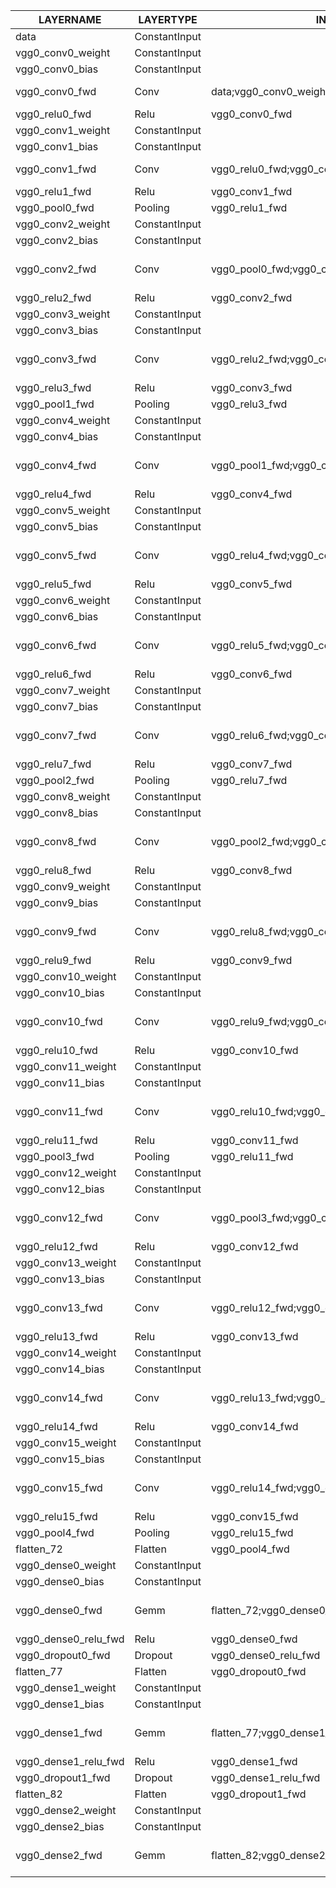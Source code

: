 |      LAYERNAME       |   LAYERTYPE   |                     INPUTNAMES                      |     OUTPUTNAMES      |              INPUTSHAPES              |   OUTPUTSHAPES    |
|----------------------|---------------|-----------------------------------------------------|----------------------|---------------------------------------|-------------------|
| data                 | ConstantInput |                                                     |                      | [[1,3,224,224]]                       | [[1,3,224,224]]   |
| vgg0_conv0_weight    | ConstantInput |                                                     |                      | [[64,3,3,3]]                          | [[64,3,3,3]]      |
| vgg0_conv0_bias      | ConstantInput |                                                     |                      | [[64]]                                | [[64]]            |
| vgg0_conv0_fwd       | Conv          | data;vgg0_conv0_weight;vgg0_conv0_bias              | vgg0_conv0_fwd       | [[1,3,224,224],[64,3,3,3],[64]]       | [[1,64,224,224]]  |
| vgg0_relu0_fwd       | Relu          | vgg0_conv0_fwd                                      | vgg0_relu0_fwd       | [[1,64,224,224]]                      | [[1,64,224,224]]  |
| vgg0_conv1_weight    | ConstantInput |                                                     |                      | [[64,64,3,3]]                         | [[64,64,3,3]]     |
| vgg0_conv1_bias      | ConstantInput |                                                     |                      | [[64]]                                | [[64]]            |
| vgg0_conv1_fwd       | Conv          | vgg0_relu0_fwd;vgg0_conv1_weight;vgg0_conv1_bias    | vgg0_conv1_fwd       | [[1,64,224,224],[64,64,3,3],[64]]     | [[1,64,224,224]]  |
| vgg0_relu1_fwd       | Relu          | vgg0_conv1_fwd                                      | vgg0_relu1_fwd       | [[1,64,224,224]]                      | [[1,64,224,224]]  |
| vgg0_pool0_fwd       | Pooling       | vgg0_relu1_fwd                                      | vgg0_pool0_fwd       | [[1,64,224,224]]                      | [[1,64,112,112]]  |
| vgg0_conv2_weight    | ConstantInput |                                                     |                      | [[128,64,3,3]]                        | [[128,64,3,3]]    |
| vgg0_conv2_bias      | ConstantInput |                                                     |                      | [[128]]                               | [[128]]           |
| vgg0_conv2_fwd       | Conv          | vgg0_pool0_fwd;vgg0_conv2_weight;vgg0_conv2_bias    | vgg0_conv2_fwd       | [[1,64,112,112],[128,64,3,3],[128]]   | [[1,128,112,112]] |
| vgg0_relu2_fwd       | Relu          | vgg0_conv2_fwd                                      | vgg0_relu2_fwd       | [[1,128,112,112]]                     | [[1,128,112,112]] |
| vgg0_conv3_weight    | ConstantInput |                                                     |                      | [[128,128,3,3]]                       | [[128,128,3,3]]   |
| vgg0_conv3_bias      | ConstantInput |                                                     |                      | [[128]]                               | [[128]]           |
| vgg0_conv3_fwd       | Conv          | vgg0_relu2_fwd;vgg0_conv3_weight;vgg0_conv3_bias    | vgg0_conv3_fwd       | [[1,128,112,112],[128,128,3,3],[128]] | [[1,128,112,112]] |
| vgg0_relu3_fwd       | Relu          | vgg0_conv3_fwd                                      | vgg0_relu3_fwd       | [[1,128,112,112]]                     | [[1,128,112,112]] |
| vgg0_pool1_fwd       | Pooling       | vgg0_relu3_fwd                                      | vgg0_pool1_fwd       | [[1,128,112,112]]                     | [[1,128,56,56]]   |
| vgg0_conv4_weight    | ConstantInput |                                                     |                      | [[256,128,3,3]]                       | [[256,128,3,3]]   |
| vgg0_conv4_bias      | ConstantInput |                                                     |                      | [[256]]                               | [[256]]           |
| vgg0_conv4_fwd       | Conv          | vgg0_pool1_fwd;vgg0_conv4_weight;vgg0_conv4_bias    | vgg0_conv4_fwd       | [[1,128,56,56],[256,128,3,3],[256]]   | [[1,256,56,56]]   |
| vgg0_relu4_fwd       | Relu          | vgg0_conv4_fwd                                      | vgg0_relu4_fwd       | [[1,256,56,56]]                       | [[1,256,56,56]]   |
| vgg0_conv5_weight    | ConstantInput |                                                     |                      | [[256,256,3,3]]                       | [[256,256,3,3]]   |
| vgg0_conv5_bias      | ConstantInput |                                                     |                      | [[256]]                               | [[256]]           |
| vgg0_conv5_fwd       | Conv          | vgg0_relu4_fwd;vgg0_conv5_weight;vgg0_conv5_bias    | vgg0_conv5_fwd       | [[1,256,56,56],[256,256,3,3],[256]]   | [[1,256,56,56]]   |
| vgg0_relu5_fwd       | Relu          | vgg0_conv5_fwd                                      | vgg0_relu5_fwd       | [[1,256,56,56]]                       | [[1,256,56,56]]   |
| vgg0_conv6_weight    | ConstantInput |                                                     |                      | [[256,256,3,3]]                       | [[256,256,3,3]]   |
| vgg0_conv6_bias      | ConstantInput |                                                     |                      | [[256]]                               | [[256]]           |
| vgg0_conv6_fwd       | Conv          | vgg0_relu5_fwd;vgg0_conv6_weight;vgg0_conv6_bias    | vgg0_conv6_fwd       | [[1,256,56,56],[256,256,3,3],[256]]   | [[1,256,56,56]]   |
| vgg0_relu6_fwd       | Relu          | vgg0_conv6_fwd                                      | vgg0_relu6_fwd       | [[1,256,56,56]]                       | [[1,256,56,56]]   |
| vgg0_conv7_weight    | ConstantInput |                                                     |                      | [[256,256,3,3]]                       | [[256,256,3,3]]   |
| vgg0_conv7_bias      | ConstantInput |                                                     |                      | [[256]]                               | [[256]]           |
| vgg0_conv7_fwd       | Conv          | vgg0_relu6_fwd;vgg0_conv7_weight;vgg0_conv7_bias    | vgg0_conv7_fwd       | [[1,256,56,56],[256,256,3,3],[256]]   | [[1,256,56,56]]   |
| vgg0_relu7_fwd       | Relu          | vgg0_conv7_fwd                                      | vgg0_relu7_fwd       | [[1,256,56,56]]                       | [[1,256,56,56]]   |
| vgg0_pool2_fwd       | Pooling       | vgg0_relu7_fwd                                      | vgg0_pool2_fwd       | [[1,256,56,56]]                       | [[1,256,28,28]]   |
| vgg0_conv8_weight    | ConstantInput |                                                     |                      | [[512,256,3,3]]                       | [[512,256,3,3]]   |
| vgg0_conv8_bias      | ConstantInput |                                                     |                      | [[512]]                               | [[512]]           |
| vgg0_conv8_fwd       | Conv          | vgg0_pool2_fwd;vgg0_conv8_weight;vgg0_conv8_bias    | vgg0_conv8_fwd       | [[1,256,28,28],[512,256,3,3],[512]]   | [[1,512,28,28]]   |
| vgg0_relu8_fwd       | Relu          | vgg0_conv8_fwd                                      | vgg0_relu8_fwd       | [[1,512,28,28]]                       | [[1,512,28,28]]   |
| vgg0_conv9_weight    | ConstantInput |                                                     |                      | [[512,512,3,3]]                       | [[512,512,3,3]]   |
| vgg0_conv9_bias      | ConstantInput |                                                     |                      | [[512]]                               | [[512]]           |
| vgg0_conv9_fwd       | Conv          | vgg0_relu8_fwd;vgg0_conv9_weight;vgg0_conv9_bias    | vgg0_conv9_fwd       | [[1,512,28,28],[512,512,3,3],[512]]   | [[1,512,28,28]]   |
| vgg0_relu9_fwd       | Relu          | vgg0_conv9_fwd                                      | vgg0_relu9_fwd       | [[1,512,28,28]]                       | [[1,512,28,28]]   |
| vgg0_conv10_weight   | ConstantInput |                                                     |                      | [[512,512,3,3]]                       | [[512,512,3,3]]   |
| vgg0_conv10_bias     | ConstantInput |                                                     |                      | [[512]]                               | [[512]]           |
| vgg0_conv10_fwd      | Conv          | vgg0_relu9_fwd;vgg0_conv10_weight;vgg0_conv10_bias  | vgg0_conv10_fwd      | [[1,512,28,28],[512,512,3,3],[512]]   | [[1,512,28,28]]   |
| vgg0_relu10_fwd      | Relu          | vgg0_conv10_fwd                                     | vgg0_relu10_fwd      | [[1,512,28,28]]                       | [[1,512,28,28]]   |
| vgg0_conv11_weight   | ConstantInput |                                                     |                      | [[512,512,3,3]]                       | [[512,512,3,3]]   |
| vgg0_conv11_bias     | ConstantInput |                                                     |                      | [[512]]                               | [[512]]           |
| vgg0_conv11_fwd      | Conv          | vgg0_relu10_fwd;vgg0_conv11_weight;vgg0_conv11_bias | vgg0_conv11_fwd      | [[1,512,28,28],[512,512,3,3],[512]]   | [[1,512,28,28]]   |
| vgg0_relu11_fwd      | Relu          | vgg0_conv11_fwd                                     | vgg0_relu11_fwd      | [[1,512,28,28]]                       | [[1,512,28,28]]   |
| vgg0_pool3_fwd       | Pooling       | vgg0_relu11_fwd                                     | vgg0_pool3_fwd       | [[1,512,28,28]]                       | [[1,512,14,14]]   |
| vgg0_conv12_weight   | ConstantInput |                                                     |                      | [[512,512,3,3]]                       | [[512,512,3,3]]   |
| vgg0_conv12_bias     | ConstantInput |                                                     |                      | [[512]]                               | [[512]]           |
| vgg0_conv12_fwd      | Conv          | vgg0_pool3_fwd;vgg0_conv12_weight;vgg0_conv12_bias  | vgg0_conv12_fwd      | [[1,512,14,14],[512,512,3,3],[512]]   | [[1,512,14,14]]   |
| vgg0_relu12_fwd      | Relu          | vgg0_conv12_fwd                                     | vgg0_relu12_fwd      | [[1,512,14,14]]                       | [[1,512,14,14]]   |
| vgg0_conv13_weight   | ConstantInput |                                                     |                      | [[512,512,3,3]]                       | [[512,512,3,3]]   |
| vgg0_conv13_bias     | ConstantInput |                                                     |                      | [[512]]                               | [[512]]           |
| vgg0_conv13_fwd      | Conv          | vgg0_relu12_fwd;vgg0_conv13_weight;vgg0_conv13_bias | vgg0_conv13_fwd      | [[1,512,14,14],[512,512,3,3],[512]]   | [[1,512,14,14]]   |
| vgg0_relu13_fwd      | Relu          | vgg0_conv13_fwd                                     | vgg0_relu13_fwd      | [[1,512,14,14]]                       | [[1,512,14,14]]   |
| vgg0_conv14_weight   | ConstantInput |                                                     |                      | [[512,512,3,3]]                       | [[512,512,3,3]]   |
| vgg0_conv14_bias     | ConstantInput |                                                     |                      | [[512]]                               | [[512]]           |
| vgg0_conv14_fwd      | Conv          | vgg0_relu13_fwd;vgg0_conv14_weight;vgg0_conv14_bias | vgg0_conv14_fwd      | [[1,512,14,14],[512,512,3,3],[512]]   | [[1,512,14,14]]   |
| vgg0_relu14_fwd      | Relu          | vgg0_conv14_fwd                                     | vgg0_relu14_fwd      | [[1,512,14,14]]                       | [[1,512,14,14]]   |
| vgg0_conv15_weight   | ConstantInput |                                                     |                      | [[512,512,3,3]]                       | [[512,512,3,3]]   |
| vgg0_conv15_bias     | ConstantInput |                                                     |                      | [[512]]                               | [[512]]           |
| vgg0_conv15_fwd      | Conv          | vgg0_relu14_fwd;vgg0_conv15_weight;vgg0_conv15_bias | vgg0_conv15_fwd      | [[1,512,14,14],[512,512,3,3],[512]]   | [[1,512,14,14]]   |
| vgg0_relu15_fwd      | Relu          | vgg0_conv15_fwd                                     | vgg0_relu15_fwd      | [[1,512,14,14]]                       | [[1,512,14,14]]   |
| vgg0_pool4_fwd       | Pooling       | vgg0_relu15_fwd                                     | vgg0_pool4_fwd       | [[1,512,14,14]]                       | [[1,512,7,7]]     |
| flatten_72           | Flatten       | vgg0_pool4_fwd                                      | flatten_72           | [[1,512,7,7]]                         | [[1,512,7,7]]     |
| vgg0_dense0_weight   | ConstantInput |                                                     |                      | [[4096,25088]]                        | [[4096,25088]]    |
| vgg0_dense0_bias     | ConstantInput |                                                     |                      | [[4096]]                              | [[4096]]          |
| vgg0_dense0_fwd      | Gemm          | flatten_72;vgg0_dense0_weight;vgg0_dense0_bias      | vgg0_dense0_fwd      | [[1,512,7,7],[4096,25088],[4096]]     | [[1,4096]]        |
| vgg0_dense0_relu_fwd | Relu          | vgg0_dense0_fwd                                     | vgg0_dense0_relu_fwd | [[1,4096]]                            | [[1,4096]]        |
| vgg0_dropout0_fwd    | Dropout       | vgg0_dense0_relu_fwd                                | vgg0_dropout0_fwd    | [[1,4096]]                            | [[1,4096]]        |
| flatten_77           | Flatten       | vgg0_dropout0_fwd                                   | flatten_77           | [[1,4096]]                            | [[1,4096]]        |
| vgg0_dense1_weight   | ConstantInput |                                                     |                      | [[4096,4096]]                         | [[4096,4096]]     |
| vgg0_dense1_bias     | ConstantInput |                                                     |                      | [[4096]]                              | [[4096]]          |
| vgg0_dense1_fwd      | Gemm          | flatten_77;vgg0_dense1_weight;vgg0_dense1_bias      | vgg0_dense1_fwd      | [[1,4096],[4096,4096],[4096]]         | [[1,4096]]        |
| vgg0_dense1_relu_fwd | Relu          | vgg0_dense1_fwd                                     | vgg0_dense1_relu_fwd | [[1,4096]]                            | [[1,4096]]        |
| vgg0_dropout1_fwd    | Dropout       | vgg0_dense1_relu_fwd                                | vgg0_dropout1_fwd    | [[1,4096]]                            | [[1,4096]]        |
| flatten_82           | Flatten       | vgg0_dropout1_fwd                                   | flatten_82           | [[1,4096]]                            | [[1,4096]]        |
| vgg0_dense2_weight   | ConstantInput |                                                     |                      | [[1000,4096]]                         | [[1000,4096]]     |
| vgg0_dense2_bias     | ConstantInput |                                                     |                      | [[1000]]                              | [[1000]]          |
| vgg0_dense2_fwd      | Gemm          | flatten_82;vgg0_dense2_weight;vgg0_dense2_bias      | vgg0_dense2_fwd      | [[1,4096],[1000,4096],[1000]]         | [[1,1000]]        |
